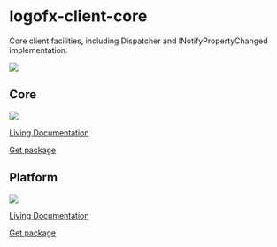 # logofx-client-core
Core client facilities, including Dispatcher and INotifyPropertyChanged implementation.

<img src=https://ci.appveyor.com/api/projects/status/github/logofx/logofx-client-core>

## Core

<img src=https://img.shields.io/nuget/dt/LogoFX.Client.Core.Core>

[Living Documentation](https://ci.appveyor.com/api/projects/logofx/logofx-client-core/artifacts/LogoFX.Client.Core.Specs/bin/Release/LivingDoc.html)

[Get package](https://www.nuget.org/packages/LogoFX.Client.Core.Core)

## Platform

<img src=https://img.shields.io/nuget/dt/LogoFX.Client.Core>

[Living Documentation](https://ci.appveyor.com/api/projects/logofx/logofx-client-core/artifacts/LogoFX.Client.Core.Platform.NETCore.Specs/bin/Release/LivingDoc.html)

[Get package](https://www.nuget.org/packages/LogoFX.Client.Core)
